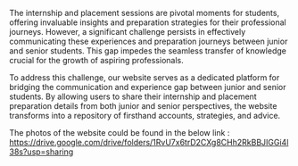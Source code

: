 The internship and placement sessions are pivotal moments for students, offering invaluable insights and preparation strategies for their professional journeys. However, a significant challenge persists in effectively communicating these experiences and preparation journeys between junior and senior students. This gap impedes the seamless transfer of knowledge crucial for the growth of aspiring professionals.

To address this challenge, our website serves as a dedicated platform for bridging the communication and experience gap between junior and senior students. By allowing users to share their internship and placement preparation details from both junior and senior perspectives, the website transforms into a repository of firsthand accounts, strategies, and advice.

The photos of the website could be found in the below link : https://drive.google.com/drive/folders/1RvU7x6trD2CXg8CHh2RkBBJIGGi4l38s?usp=sharing
